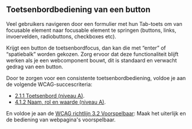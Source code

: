 ## Toetsenbordbediening van een button

Veel gebruikers navigeren door een formulier met hun Tab-toets om van focusable element naar focusable element te springen (buttons, links, invoervelden, radiobuttons, checkboxes etc).

Krijgt een button de toetsenbordfocus, dan kan die met “enter” of “spatiebalk” worden gekozen. Zorg ervoor dat deze functionaliteit blijft werken als je een webcomponent bouwt, dit is standaard en verwacht gedrag van een button.

Door te zorgen voor een consistente toetsenbordbediening, voldoe je aan de volgende WCAG-succescriteria:
- [2.1.1 Toetsenbord (niveau A)](https://www.w3.org/WAI/WCAG22/Understanding/keyboard.html).
- [4.1.2 Naam, rol en waarde (niveau A)](https://www.w3.org/WAI/WCAG22/Understanding/name-role-value).

En voldoe je aan de [WCAG richtlijn 3.2 Voorspelbaar](https://www.w3.org/WAI/WCAG22/Understanding/predictable.html): Maak het uiterlijk en de bediening van webpagina's voorspelbaar.

